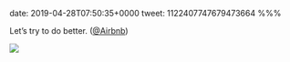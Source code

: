 date: 2019-04-28T07:50:35+0000
tweet: 1122407747679473664
%%%

Let’s try to do better. ([@Airbnb](https://twitter.com/Airbnb))

![](D5OX4gVW4AYdThc.jpg)
